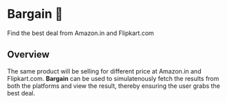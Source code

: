 # Bargain 🤑
Find the best deal from Amazon.in and Flipkart.com

## Overview
The same product will be selling for different price at Amazon.in and Flipkart.com. **Bargain** can be used to simulatenously fetch the results from both the platforms and view the result, thereby ensuring the user grabs the best deal.
